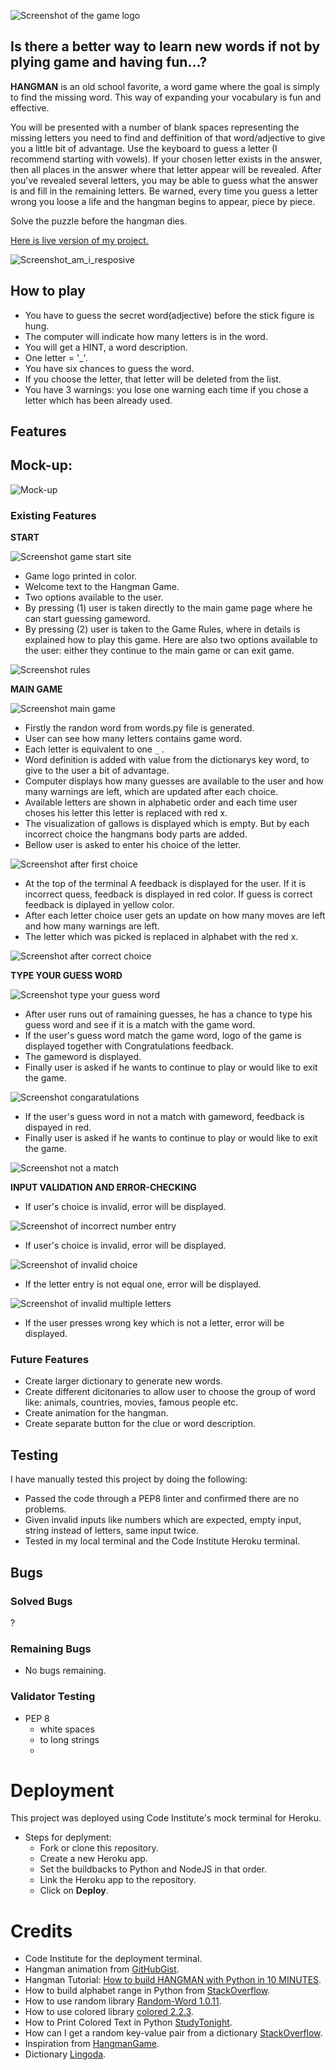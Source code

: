 ![Screenshot of the game logo](/screenshots/Hangman%20log.png)
## Is there a better way to learn new words if not by plying game and having fun...?

**HANGMAN** is an old school favorite, a word game where the goal is simply to find the missing word. This way of expanding your vocabulary is fun and effective. 

You will be presented with a number of blank spaces representing the missing letters you need to find and deffinition of that word/adjective to give you a little bit of advantage.
Use the keyboard to guess a letter (I recommend starting with vowels).
If your chosen letter exists in the answer, then all places in the answer where that letter appear will be revealed.
After you've revealed several letters, you may be able to guess what the answer is and fill in the remaining letters.
Be warned, every time you guess a letter wrong you loose a life and the hangman begins to appear, piece by piece.

Solve the puzzle before the hangman dies.

[Here is live version of my project.](https://hangman-game-portfolio3-04c41eba22eb.herokuapp.com/)

![Screenshot_am_i_resposive](/screenshots/Screenshot_am_i_resposive.png)

## How to play

- You have to guess the secret word(adjective) before the stick figure is hung.
- The computer will indicate how many letters is in the word.
- You will get a HINT, a word description.
- One letter = '_'.
- You have six chances to guess the word.
- If you choose the letter, that letter will be deleted from the list.
- You have 3 warnings: you lose one warning each time if you chose a letter which has been already used.

## Features

## Mock-up:

![Mock-up](/screenshots/Mock_up.png)

### Existing Features

**START**

![Screenshot game start site](/screenshots/Screenshot_game_start.png)

- Game logo printed in color.
- Welcome text to the Hangman Game.
- Two options available to the user. 
- By pressing (1) user is taken directly to the main game page where he can start guessing gameword.
- By pressing (2) user is taken to the Game Rules, where in details is explained how to play this game. Here are also two options available to the user: either they continue to the main game or can exit game.

![Screenshot rules](/screenshots/Screenshot_rules.png)

**MAIN GAME**

![Screenshot main game](/screenshots/Screenshot_main.png)

- Firstly the randon word from words.py file is generated.
- User can see how many letters contains game word.
- Each letter is equivalent to one `_` .
- Word definition is added with value from the dictionarys key word, to give to the user a bit of advantage. 
- Computer displays how many guesses are available to the user and how many warnings are left, which are updated after each choice. 
- Available letters are shown in alphabetic order and each time user choses his letter this letter is replaced with red x.
- The visualization of gallows is displayed which is empty. But by each incorrect choice the hangmans body parts are added. 
- Bellow user is asked to enter his choice of the letter.

![Screenshot after first choice](/screenshots/Screenshot_false%20.png)

- At the top of the terminal A feedback is displayed for the user. If it is incorrect quess, feedback is displayed in red color. If guess is correct feedback is diplayed in yellow color.
- After each letter choice user gets an update on how many moves are left and how many warnings are left. 
- The letter which was picked is replaced in alphabet with the red x.

![Screenshot after correct choice](/screenshots/Screenshot_correct.png)

**TYPE YOUR GUESS WORD**

![Screenshot type your guess word](/screenshots/Screenshot_type_your_word.png)

- After user runs out of ramaining guesses, he has a chance to type his guess word and see if it is a match with the game word.
- If the user's guess word match the game word, logo of the game is displayed together with Congratulations feedback.
- The gameword is displayed.
- Finally user is asked if he wants to continue to play or would like to exit the game.

![Screenshot congaratulations](/screenshots/Screenshot_congatrs.png)

- If the user's guess word in not a match with gameword, feedback is dispayed in red.
- Finally user is asked if he wants to continue to play or would like to exit the game.

![Screenshot not a match](/screenshots/Screenshot_not_a_mtch.png)


**INPUT VALIDATION AND ERROR-CHECKING**

- If user's choice is invalid, error will be displayed.

![Screenshot of incorrect number entry](/screenshots/Screenshot_error.png)

- If user's choice is invalid, error will be displayed.

![Screenshot of invalid choice](/screenshots/Screenshot_error2.png)

- If the  letter entry is not equal one, error will be displayed.

![Screenshot of invalid multiple letters](/screenshots/Screenshot_oops.png)

- If the user presses wrong key which is not a letter, error will be displayed.


### Future Features 
- Create larger dictionary to generate new words.
- Create different dicitonaries to allow user to choose the group of word like: animals, countries, movies, famous people etc.
- Create animation for the hangman.
- Create separate button for the clue or word description.


## Testing 

I have manually tested this project by doing the following:

- Passed the code through a PEP8 linter and confirmed there are no problems.
- Given invalid inputs like numbers which are expected, empty input, string instead of letters, same input twice.
- Tested in my local terminal and the Code Institute Heroku terminal.

## Bugs

### Solved Bugs 

?

### Remaining Bugs
- No bugs remaining.

### Validator Testing
- PEP 8
  - white spaces
  - to long strings 
  - 

# Deployment

This project was deployed using Code Institute's mock terminal for Heroku.

- Steps for deplyment:
  - Fork or clone this repository.
  - Create a new Heroku app.
  - Set the buildbacks to Python and NodeJS in that order.
  - Link the Heroku app to the repository.
  - Click on **Deploy**.

# Credits

- Code Institute for the deployment terminal.
- Hangman animation from [GitHubGist](https://gist.github.com/lupinetti/8f89e5f33750aa7c91c3).
- Hangman Tutorial: [How to build HANGMAN with Python in 10 MINUTES](https://www.youtube.com/watch?v=m4nEnsavl6w).
- How to build alphabet range in Python from [StackOverflow](https://stackoverflow.com/questions/16060899/alphabet-range-in-python).
- How to use random library [Random-Word 1.0.11](https://pypi.org/project/Random-Word/).
- How to use colored library [colored 2.2.3](https://pypi.org/project/colored/).
- How to Print Colored Text in Python [StudyTonight](https://www.studytonight.com/python-howtos/how-to-print-colored-text-in-python#:~:text=We%20can%20use%20the%20built,and%20get%20your%20desired%20output.).
- How can I get a random key-value pair from a dictionary [StackOverflow](https://stackoverflow.com/questions/4859292/how-can-i-get-a-random-key-value-pair-from-a-dictionary).
- Inspiration from [HangmanGame](https://thewordsearch.com/hangman/).
- Dictionary [Lingoda](https://blog.lingoda.com/en/top-50-adjectives-in-english-you-need-to-know/).















